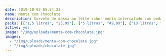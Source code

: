```yaml
---
date: 2019-10-03 05:54:23
name: Menta com chocolate
description: Sorvete de massa ao leite sabor menta intercalado com pedaços de chocolate
packs: [["1,5 litros", "25,99"], ["5 litros", "49,99"], ["10 litros", "89,99"]]
active: yes
image: "/img/uploads/menta-com-chocolate.jpg"
images:
  - "/img/uploads/menta-com-chocolate.jpg"
  - "/img/uploads/chocolate.jpg"
---
```

